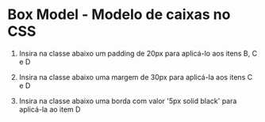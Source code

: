 #   Box Model - Modelo de caixas no CSS

1. Insira na classe abaixo um padding de 20px para aplicá-lo aos itens B, C e D 

2. Insira na classe abaixo uma margem de 30px para aplicá-la aos itens C e D

3. Insira na classe abaixo uma borda com valor '5px solid black' para aplicá-la ao item D
